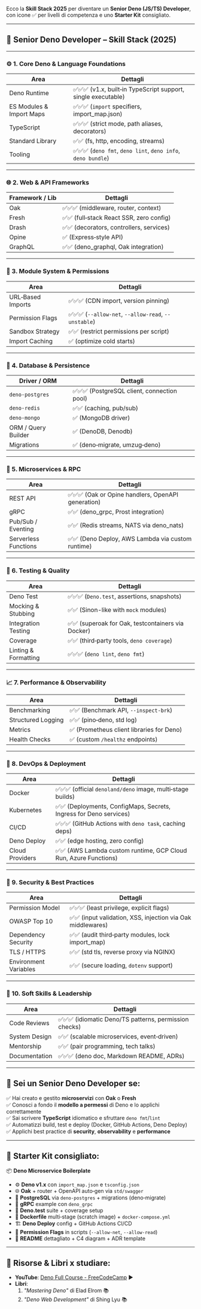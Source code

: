 Ecco la **Skill Stack 2025** per diventare un **Senior Deno (JS/TS) Developer**, con icone ✅ per livelli di competenza e uno **Starter Kit** consigliato.

---

## 🦕 Senior Deno Developer – Skill Stack (2025)

---

### ⚙️ 1. **Core Deno & Language Foundations**

| Area                     | Dettagli                                                      |
| ------------------------ | ------------------------------------------------------------- |
| Deno Runtime             | ✅✅✅ (v1.x, built‑in TypeScript support, single executable) |
| ES Modules & Import Maps | ✅✅✅ (`import` specifiers, import_map.json)                 |
| TypeScript               | ✅✅✅ (strict mode, path aliases, decorators)                |
| Standard Library         | ✅✅ (fs, http, encoding, streams)                            |
| Tooling                  | ✅✅✅ (`deno fmt`, `deno lint`, `deno info`, `deno bundle`)  |

---

### 🌐 2. **Web & API Frameworks**

| Framework / Lib | Dettagli                                 |
| --------------- | ---------------------------------------- |
| Oak             | ✅✅✅ (middleware, router, context)     |
| Fresh           | ✅✅ (full‑stack React SSR, zero config) |
| Drash           | ✅✅ (decorators, controllers, services) |
| Opine           | ✅ (Express‑style API)                   |
| GraphQL         | ✅✅ (deno_graphql, Oak integration)     |

---

### 🔌 3. **Module System & Permissions**

| Area              | Dettagli                                             |
| ----------------- | ---------------------------------------------------- |
| URL‑Based Imports | ✅✅✅ (CDN import, version pinning)                 |
| Permission Flags  | ✅✅✅ (`--allow-net`, `--allow-read`, `--unstable`) |
| Sandbox Strategy  | ✅✅ (restrict permissions per script)               |
| Import Caching    | ✅ (optimize cold starts)                            |

---

### 💾 4. **Database & Persistence**

| Driver / ORM        | Dettagli                                    |
| ------------------- | ------------------------------------------- |
| `deno-postgres`     | ✅✅✅ (PostgreSQL client, connection pool) |
| `deno-redis`        | ✅✅ (caching, pub/sub)                     |
| `deno-mongo`        | ✅ (MongoDB driver)                         |
| ORM / Query Builder | ✅ (DenoDB, Denodb)                         |
| Migrations          | ✅ (deno‑migrate, umzug‑deno)               |

---

### 🔄 5. **Microservices & RPC**

| Area                 | Dettagli                                           |
| -------------------- | -------------------------------------------------- |
| REST API             | ✅✅✅ (Oak or Opine handlers, OpenAPI generation) |
| gRPC                 | ✅✅ (deno_grpc, Prost integration)                |
| Pub/Sub / Eventing   | ✅✅ (Redis streams, NATS via deno_nats)           |
| Serverless Functions | ✅✅ (Deno Deploy, AWS Lambda via custom runtime)  |

---

### 🧪 6. **Testing & Quality**

| Area                 | Dettagli                                           |
| -------------------- | -------------------------------------------------- |
| Deno Test            | ✅✅✅ (`Deno.test`, assertions, snapshots)        |
| Mocking & Stubbing   | ✅✅ (Sinon-like with `mock` modules)              |
| Integration Testing  | ✅✅ (superoak for Oak, testcontainers via Docker) |
| Coverage             | ✅✅ (third‑party tools, `deno coverage`)          |
| Linting & Formatting | ✅✅✅ (`deno lint`, `deno fmt`)                   |

---

### 📈 7. **Performance & Observability**

| Area               | Dettagli                                  |
| ------------------ | ----------------------------------------- |
| Benchmarking       | ✅✅ (Benchmark API, `--inspect-brk`)     |
| Structured Logging | ✅✅ (pino‑deno, std log)                 |
| Metrics            | ✅ (Prometheus client libraries for Deno) |
| Health Checks      | ✅ (custom `/healthz` endpoints)          |

---

### 🐳 8. **DevOps & Deployment**

| Area            | Dettagli                                                           |
| --------------- | ------------------------------------------------------------------ |
| Docker          | ✅✅✅ (official `denoland/deno` image, multi‑stage builds)        |
| Kubernetes      | ✅✅ (Deployments, ConfigMaps, Secrets, Ingress for Deno services) |
| CI/CD           | ✅✅✅ (GitHub Actions with `deno task`, caching deps)             |
| Deno Deploy     | ✅✅ (edge hosting, zero config)                                   |
| Cloud Providers | ✅✅ (AWS Lambda custom runtime, GCP Cloud Run, Azure Functions)   |

---

### 🔐 9. **Security & Best Practices**

| Area                  | Dettagli                                                    |
| --------------------- | ----------------------------------------------------------- |
| Permission Model      | ✅✅✅ (least privilege, explicit flags)                    |
| OWASP Top 10          | ✅✅ (input validation, XSS, injection via Oak middlewares) |
| Dependency Security   | ✅✅ (audit third‑party modules, lock import_map)           |
| TLS / HTTPS           | ✅✅ (std tls, reverse proxy via NGINX)                     |
| Environment Variables | ✅✅ (secure loading, `dotenv` support)                     |

---

### 🤝 10. **Soft Skills & Leadership**

| Area          | Dettagli                                               |
| ------------- | ------------------------------------------------------ |
| Code Reviews  | ✅✅✅ (idiomatic Deno/TS patterns, permission checks) |
| System Design | ✅✅ (scalable microservices, event‑driven)            |
| Mentorship    | ✅✅ (pair programming, tech talks)                    |
| Documentation | ✅✅✅ (deno doc, Markdown README, ADRs)               |

---

## 🏁 Sei un **Senior Deno Developer** se:

✅ Hai creato e gestito **microservizi** con **Oak** o **Fresh**  
✅ Conosci a fondo il **modello a permessi** di Deno e lo applichi correttamente  
✅ Sai scrivere **TypeScript** idiomatico e sfruttare `deno fmt`/`lint`  
✅ Automatizzi build, test e deploy (Docker, GitHub Actions, Deno Deploy)  
✅ Applichi best practice di **security**, **observability** e **performance**

---

## 🎁 Starter Kit consigliato:

📦 **Deno Microservice Boilerplate**

- ⚙️ **Deno v1.x** con `import_map.json` e `tsconfig.json`
- 🌐 **Oak** + router + OpenAPI auto‑gen via `std/swagger`
- 💾 **PostgreSQL** via `deno-postgres` + migrations (deno‑migrate)
- 🔄 **gRPC** example con `deno_grpc`
- 🧪 **Deno.test** suite + coverage setup
- 🐳 **Dockerfile** multi‑stage (scratch image) + `docker-compose.yml`
- 🏗️ **Deno Deploy** config + GitHub Actions CI/CD
- 🔐 **Permission Flags** in scripts (`--allow-net`, `--allow-read`)
- 📄 **README** dettagliato + C4 diagram + ADR template

---

## 📘 Risorse & Libri x studiare:

- **YouTube**: [Deno Full Course - FreeCodeCamp](https://www.youtube.com/watch?v=Jj8g7qzD8So) ▶️
- **Libri**:
  1. _"Mastering Deno"_ di Elad Elrom 📚
  2. _"Deno Web Development"_ di Shing Lyu 📚
